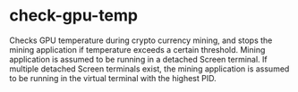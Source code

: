 # check-gpu-temp
Checks GPU temperature during crypto currency mining, and stops the mining application if temperature exceeds a certain threshold. Mining application is assumed to be running in a detached Screen terminal. If multiple detached Screen terminals exist, the mining application is assumed to be running in the virtual terminal with the highest PID.
